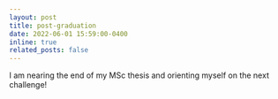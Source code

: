 ```yaml
---
layout: post
title: post-graduation
date: 2022-06-01 15:59:00-0400
inline: true
related_posts: false
---
```


I am nearing the end of my MSc thesis and orienting myself on the next challenge!